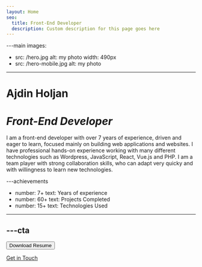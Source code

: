 ```yaml
---
layout: Home
seo:
  title: Front-End Developer
  description: Custom description for this page goes here
---
```


---main
images:
  - src: /hero.jpg
    alt: my photo
    width: 490px
  - src: /hero-mobile.jpg
    alt: my photo
---

# <Typewriter>Ajdin Holjan</Typewriter>

# *Front-End Developer*

<Sep size={12} />

I am a front-end developer with over 7 years of experience, driven and eager to learn, focused mainly on building web applications and websites. I have professional hands-on experience working with many different technologies such as Wordpress, JavaScript, React, Vue.js and PHP. I am a team player with strong collaboration skills, who can adapt very quicky and with willingness to learn new technologies.



---achievements
- number: 7+
  text: Years of experience
- number: 60+
  text: Projects Completed
- number: 15+
  text: Technologies Used
---


---cta
---
<Button href="/contact" size="lg" className="mb-6">
  Download Resume
</Button>

[Get in Touch](/contact)